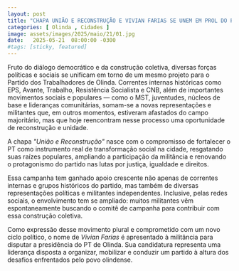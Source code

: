 ```yaml
---
layout: post
title: "CHAPA UNIÃO E RECONSTRUÇÃO E VIVIAN FARIAS SE UNEM EM PROL DO PT DE OLINDA"
categories: [ Olinda , Cidades ]
image: assets/images/2025/maio/21/01.jpg
date:   2025-05-21  08:00:00 -0300
#tags: [sticky, featured]
---
```

Fruto do diálogo democrático e da construção coletiva, diversas forças políticas e sociais se unificam em torno de um mesmo projeto para o Partido dos Trabalhadores de Olinda. Correntes internas históricas como EPS, Avante, Trabalho, Resistência Socialista e CNB, além de importantes movimentos sociais e populares — como o MST, juventudes, núcleos de base e lideranças comunitárias, somam-se a novas representações e militantes que, em outros momentos, estiveram afastados do campo majoritário, mas que hoje reencontram nesse processo uma oportunidade de reconstrução e unidade.

A chapa *"União e Reconstrução"* nasce com o compromisso de fortalecer o PT como instrumento real de transformação social na cidade, resgatando suas raízes populares, ampliando a participação da militância e renovando o protagonismo do partido nas lutas por justiça, igualdade e direitos.

Essa campanha tem ganhado apoio crescente não apenas de correntes internas e grupos históricos do partido, mas também de diversas representações políticas e militantes independentes. Inclusive, pelas redes sociais, o envolvimento tem se ampliado: muitos militantes vêm espontaneamente buscando o comitê de campanha para contribuir com essa construção coletiva.

Como expressão desse movimento plural e comprometido com um novo ciclo político, o nome de *Vivian Farias* é apresentado à militância para disputar a presidência do PT de Olinda. Sua candidatura representa uma liderança disposta a organizar, mobilizar e conduzir um partido à altura dos desafios enfrentados pelo povo olindense.